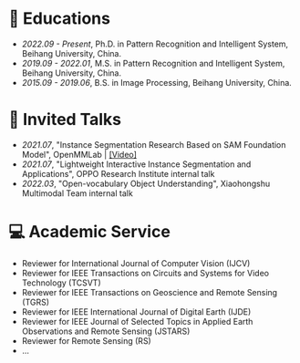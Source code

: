 
# 📖 Educations
- *2022.09 - Present*, Ph.D. in Pattern Recognition and Intelligent System, Beihang University, China.
- *2019.09 - 2022.01*, M.S. in Pattern Recognition and Intelligent System, Beihang University, China.
- *2015.09 - 2019.06*, B.S. in Image Processing, Beihang University, China.

# 💬 Invited Talks
- *2021.07*, "Instance Segmentation Research Based on SAM Foundation Model", OpenMMLab \| [\[Video\]](https://www.bilibili.com/video/BV1J94y1i7bB)
- *2021.07*, "Lightweight Interactive Instance Segmentation and Applications", OPPO Research Institute internal talk
- *2022.03*, "Open-vocabulary Object Understanding", Xiaohongshu Multimodal Team internal talk


# 💻 Academic Service
- Reviewer for International Journal of Computer Vision (IJCV)
- Reviewer for IEEE Transactions on Circuits and Systems for Video Technology (TCSVT)
- Reviewer for IEEE Transactions on Geoscience and Remote Sensing (TGRS)
- Reviewer for IEEE International Journal of Digital Earth (IJDE)
- Reviewer for IEEE Journal of Selected Topics in Applied Earth Observations and Remote Sensing (JSTARS)
- Reviewer for Remote Sensing (RS)
- ...
